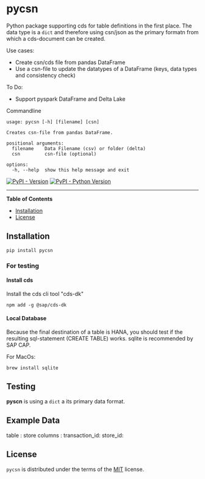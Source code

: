 # pycsn

Python package supporting cds for table definitions in the first place. The data type is a ```dict``` and therefore using csn/json as the primary formatn from which a cds-document can be created. 

Use cases:
- Create csn/cds file from pandas DataFrame
- Use a csn-file to update the datatypes of a DataFrame (keys, data types and consistency check)

To Do:
- Support pyspark DataFrame and Delta Lake

Commandline
```shell
usage: pycsn [-h] [filename] [csn]

Creates csn-file from pandas DataFrame.

positional arguments:
  filename    Data Filename (csv) or folder (delta)
  csn         csn-file (optional)

options:
  -h, --help  show this help message and exit
```



[![PyPI - Version](https://img.shields.io/pypi/v/pycsn.svg)](https://pypi.org/project/pycsn)
[![PyPI - Python Version](https://img.shields.io/pypi/pyversions/pycsn.svg)](https://pypi.org/project/pycsn)

-----

**Table of Contents**

- [Installation](#installation)
- [License](#license)



## Installation

```console
pip install pycsn
```

### For testing

#### Install cds
Install the cds cli tool "cds-dk"

```shell
npm add -g @sap/cds-dk
```

#### Local Database

Because the final destination of a table is HANA, you should test if the resulting sql-statement (CREATE TABLE) works. sqlite is recommended by SAP CAP. 

For MacOs:
```shell
brew install sqlite
```

## Testing

**pyscn** is using a ```dict``` a its primary data format. 



## Example Data

table : store
columns : 
    transaction_id: 
    store_id: 
    

## License

`pycsn` is distributed under the terms of the [MIT](https://spdx.org/licenses/MIT.html) license.
